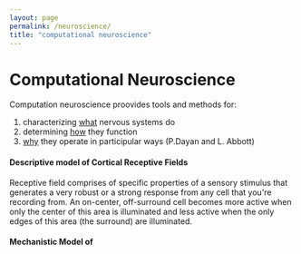 ```yaml
---
layout: page
permalink: /neuroscience/
title: "computational neuroscience"
---
```


# Computational Neuroscience
Computation neuroscience proovides tools and methods for:
1. characterizing [what](http://google.com) nervous systems do
1. determining [how](http://google.com) they function
1. [why](http://google.com) they operate in participular ways 
(P.Dayan and L. Abbott)

#### Descriptive model of Cortical Receptive Fields 
Receptive field comprises of specific properties of a sensory stimulus that generates a very robust or a strong response from any cell that you're recording from. An on-center, off-surround cell becomes more active when only the center of this area is illuminated and less active when the only edges of this area (the surround) are illuminated. 

#### Mechanistic Model of
